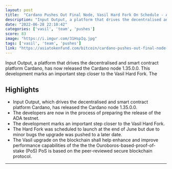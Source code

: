 ```yaml
---
layout: post
title:  "Cardano Pushes Out Final Node, Vasil Hard Fork On Schedule - ATF News"
description: "Input Output, a platform that drives the decentralised and smart contract platform Cardano, has now released the Cardano node 1.35.0.0. This development marks an important step closer to the Vasil Hard Fork. The"
date: "2022-06-28 22:10:42"
categories: ['vasil', 'team', 'pushes']
score: 83
image: "https://i.imgur.com/31HspIq.jpg"
tags: ['vasil', 'team', 'pushes']
link: "https://asiatokenfund.com/bitcoin/cardano-pushes-out-final-node-vasil-hard-fork-on-schedule/"
---
```


Input Output, a platform that drives the decentralised and smart contract platform Cardano, has now released the Cardano node 1.35.0.0. This development marks an important step closer to the Vasil Hard Fork. The

## Highlights

- Input Output, which drives the decentralised and smart contract platform Cardano, has released the Cardano node 1.35.0.0.
- The developers are now in the process of preparing the release of the ADA testnet.
- The development marks an important step closer to the Vasil Hard Fork.
- The Hard Fork was scheduled to launch at the end of June but due to minor bugs the upgrade was pushed to a later date.
- The Vasil upgrade on the blockchain shall help enhance and improve performance capabilities of the the the Ouroboros-based-proof-of-stake (PoS) PoS is based on the peer-reviewed secure blockchain protocol.

---
